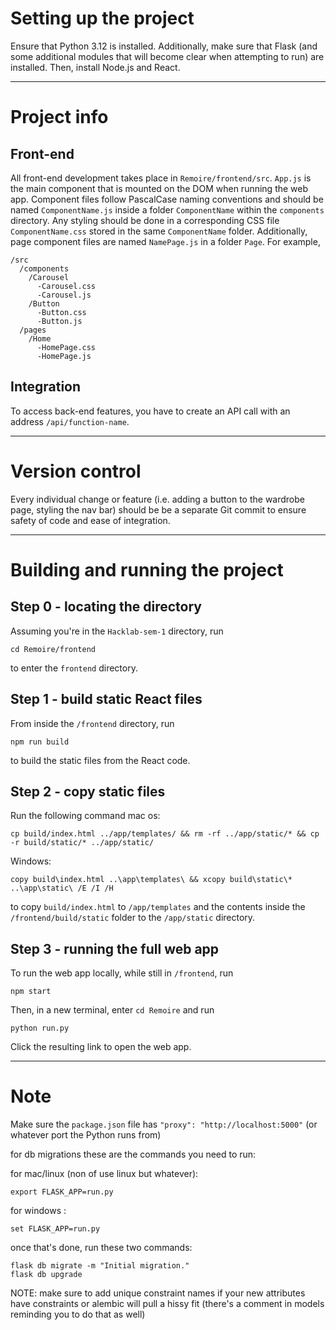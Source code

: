 # Setting up the project
Ensure that Python 3.12 is installed. Additionally, make sure that Flask (and some additional modules that will become clear when attempting to run) are installed. Then, install Node.js and React.

---
# Project info
## Front-end
All front-end development takes place in `Remoire/frontend/src`. `App.js` is the main component that is mounted on the DOM when running the web app. Component files follow PascalCase naming conventions and should be named `ComponentName.js` inside a folder `ComponentName` within the `components` directory. Any styling should be done in a corresponding CSS file `ComponentName.css` stored in the same `ComponentName` folder. Additionally, page component files are named `NamePage.js` in a folder `Page`. For example,
```
/src
  /components
    /Carousel
      -Carousel.css
      -Carousel.js
    /Button
      -Button.css
      -Button.js
  /pages
    /Home
      -HomePage.css
      -HomePage.js
```
## Integration
To access back-end features, you have to create an API call with an address `/api/function-name`.

---
# Version control
Every individual change or feature (i.e. adding a button to the wardrobe page, styling the nav bar) should be be a separate Git commit to ensure safety of code and ease of integration.

---
# Building and running the project
## Step 0 - locating the directory
Assuming you're in the `Hacklab-sem-1` directory, run
```
cd Remoire/frontend
```
to enter the `frontend` directory.

## Step 1 - build static React files
From inside the `/frontend` directory, run
```
npm run build
```
to build the static files from the React code.

## Step 2 - copy static files 
Run the following command
mac os:
```
cp build/index.html ../app/templates/ && rm -rf ../app/static/* && cp -r build/static/* ../app/static/
```
Windows:
```
copy build\index.html ..\app\templates\ && xcopy build\static\* ..\app\static\ /E /I /H
```
to copy `build/index.html` to `/app/templates` and the contents inside the `/frontend/build/static` folder to the `/app/static` directory.

## Step 3 - running the full web app
To run the web app locally, while still in `/frontend`, run
```
npm start
```

Then, in a new terminal, enter `cd Remoire` and run
```
python run.py
```
Click the resulting link to open the web app.

---
# Note
Make sure the `package.json` file has `"proxy": "http://localhost:5000"` (or whatever port the Python runs from)


for db migrations these are the commands you need to run:

for mac/linux (non of use linux but whatever):
```
export FLASK_APP=run.py
```

for windows :
```
set FLASK_APP=run.py
```



once that's done, run these two commands:
```
flask db migrate -m "Initial migration."
flask db upgrade
```
NOTE: make sure to add unique constraint names if your new attributes have constraints or alembic will pull a hissy fit (there's a comment in models reminding you to do that as well)

